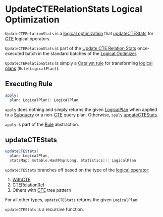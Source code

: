 # UpdateCTERelationStats Logical Optimization

`UpdateCTERelationStats` is a [logical optimization](../catalyst/Optimizer.md#batches) that [updateCTEStats](#updateCTEStats) for [CTE](../catalyst/TreePattern.md#CTE) logical operators.

`UpdateCTERelationStats` is part of the [Update CTE Relation Stats](../catalyst/Optimizer.md#Update-CTE-Relation-Stats) once-executed batch in the standard batches of the [Logical Optimizer](../catalyst/Optimizer.md).

`UpdateCTERelationStats` is simply a [Catalyst rule](../catalyst/Rule.md) for transforming [logical plans](../logical-operators/LogicalPlan.md) (`Rule[LogicalPlan]`).

## <span id="apply"> Executing Rule

```scala
apply(
  plan: LogicalPlan): LogicalPlan
```

`apply` does nothing and simply returns the given [LogicalPlan](../logical-operators/LogicalPlan.md) when applied to a [Subquery](../logical-operators/Subquery.md) or a non-[CTE](../catalyst/TreePattern.md#CTE) query plan. Otherwise, `apply` [updateCTEStats](#updateCTEStats).

`apply` is part of the [Rule](../catalyst/Rule.md#apply) abstraction.

## <span id="updateCTEStats"> updateCTEStats

```scala
updateCTEStats(
  plan: LogicalPlan,
  statsMap: mutable.HashMap[Long, Statistics]): LogicalPlan
```

`updateCTEStats` branches off based on the type of the [logical operator](../logical-operators/LogicalPlan.md):

1. [WithCTE](../logical-operators/WithCTE.md)
1. [CTERelationRef](../logical-operators/CTERelationRef.md)
1. Others with [CTE](../catalyst/TreePattern.md#CTE) tree pattern

For all other types, `updateCTEStats` returns the given `LogicalPlan`.

`updateCTEStats` is a recursive function.
